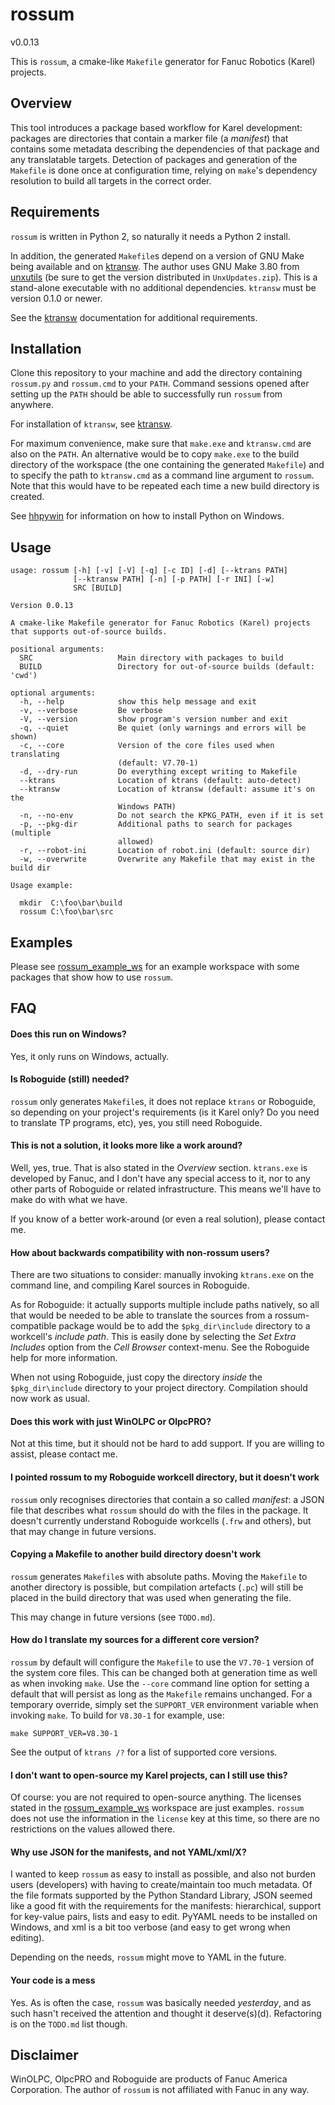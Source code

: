 # rossum
v0.0.13

This is `rossum`, a cmake-like `Makefile` generator for Fanuc Robotics (Karel)
projects.


## Overview

This tool introduces a package based workflow for Karel development: packages
are directories that contain a marker file (a *manifest*) that contains some
metadata describing the dependencies of that package and any translatable
targets. Detection of packages and generation of the `Makefile` is done once
at configuration time, relying on `make`'s dependency resolution to build
all targets in the correct order.


## Requirements

`rossum` is written in Python 2, so naturally it needs a Python 2 install.

In addition, the generated `Makefile`s depend on a version of GNU Make being
available and on [ktransw][]. The author uses GNU Make 3.80 from [unxutils][]
(be sure to get the version distributed in `UnxUpdates.zip`). This is a
stand-alone executable with no additional dependencies. `ktransw` must be
version 0.1.0 or newer.

See the [ktransw][] documentation for additional requirements.


## Installation

Clone this repository to your machine and add the directory containing
`rossum.py` and `rossum.cmd` to your `PATH`. Command sessions opened after
setting up the `PATH` should be able to successfully run `rossum` from anywhere.

For installation of `ktransw`, see [ktransw][].

For maximum convenience, make sure that `make.exe` and `ktransw.cmd` are also
on the `PATH`. An alternative would be to copy `make.exe` to the build
directory of the workspace (the one containing the generated `Makefile`) and
to specify the path to `ktransw.cmd` as a command line argument to `rossum`.
Note that this would have to be repeated each time a new build directory is
created.

See [hhpywin][] for information on how to install Python on Windows.


## Usage

```
usage: rossum [-h] [-v] [-V] [-q] [-c ID] [-d] [--ktrans PATH]
              [--ktransw PATH] [-n] [-p PATH] [-r INI] [-w]
              SRC [BUILD]

Version 0.0.13

A cmake-like Makefile generator for Fanuc Robotics (Karel) projects
that supports out-of-source builds.

positional arguments:
  SRC                   Main directory with packages to build
  BUILD                 Directory for out-of-source builds (default: 'cwd')

optional arguments:
  -h, --help            show this help message and exit
  -v, --verbose         Be verbose
  -V, --version         show program's version number and exit
  -q, --quiet           Be quiet (only warnings and errors will be shown)
  -c, --core            Version of the core files used when translating
                        (default: V7.70-1)
  -d, --dry-run         Do everything except writing to Makefile
  --ktrans              Location of ktrans (default: auto-detect)
  --ktransw             Location of ktransw (default: assume it's on the
                        Windows PATH)
  -n, --no-env          Do not search the KPKG_PATH, even if it is set
  -p, --pkg-dir         Additional paths to search for packages (multiple
                        allowed)
  -r, --robot-ini       Location of robot.ini (default: source dir)
  -w, --overwrite       Overwrite any Makefile that may exist in the build dir

Usage example:

  mkdir  C:\foo\bar\build
  rossum C:\foo\bar\src
```


## Examples

Please see [rossum_example_ws][] for an example workspace with some packages
that show how to use `rossum`.


## FAQ

#### Does this run on Windows?
Yes, it only runs on Windows, actually.

#### Is Roboguide (still) needed?
`rossum` only generates `Makefile`s, it does not replace `ktrans` or Roboguide,
so depending on your project's requirements (is it Karel only? Do you need to
translate TP programs, etc), yes, you still need Roboguide.

#### This is not a solution, it looks more like a work around?
Well, yes, true. That is also stated in the *Overview* section. `ktrans.exe` is
developed by Fanuc, and I don't have any special access to it, nor to any
other parts of Roboguide or related infrastructure. This means we'll have to
make do with what we have.

If you know of a better work-around (or even a real solution), please contact
me.

#### How about backwards compatibility with non-rossum users?
There are two situations to consider: manually invoking `ktrans.exe` on the
command line, and compiling Karel sources in Roboguide.

As for Roboguide: it actually supports multiple include paths natively, so all
that would be needed to be able to translate the sources from a
rossum-compatible package would be to add the `$pkg_dir\include` directory to
a workcell's *include path*. This is easily done by selecting the *Set Extra
Includes* option from the *Cell Browser* context-menu. See the Roboguide help
for more information.

When not using Roboguide, just copy the directory *inside* the `$pkg_dir\include`
directory to your project directory. Compilation should now work as usual.

#### Does this work with just WinOLPC or OlpcPRO?
Not at this time, but it should not be hard to add support. If you are willing
to assist, please contact me.

#### I pointed rossum to my Roboguide workcell directory, but it doesn't work
`rossum` only recognises directories that contain a so called *manifest*: a
JSON file that describes what `rossum` should do with the files in the package.
It doesn't currently understand Roboguide workcells (`.frw` and others), but
that may change in future versions.

#### Copying a Makefile to another build directory doesn't work
`rossum` generates `Makefile`s with absolute paths. Moving the `Makefile` to
another directory is possible, but compilation artefacts (`.pc`) will still
be placed in the build directory that was used when generating the file.

This may change in future versions (see `TODO.md`).

#### How do I translate my sources for a different core version?
`rossum` by default will configure the `Makefile` to use the `V7.70-1` version
of the system core files. This can be changed both at generation time as well
as when invoking `make`. Use the `--core` command line option for setting a
default that will persist as long as the `Makefile` remains unchanged. For a
temporary override, simply set the `SUPPORT_VER` environment variable when
invoking `make`. To build for `V8.30-1` for example, use:

```
make SUPPORT_VER=V8.30-1
```

See the output of `ktrans /?` for a list of supported core versions.

#### I don't want to open-source my Karel projects, can I still use this?
Of course: you are not required to open-source anything. The licenses stated
in the [rossum_example_ws][] workspace are just examples. `rossum` does not
use the information in the `license` key at this time, so there are no
restrictions on the values allowed there.

#### Why use JSON for the manifests, and not YAML/xml/X?
I wanted to keep `rossum` as easy to install as possible, and also not burden
users (developers) with having to create/maintain too much metadata. Of the
file formats supported by the Python Standard Library, JSON seemed like a
good fit with the requirements for the manifests: hierarchical, support for
key-value pairs, lists and easy to edit. PyYAML needs to be installed on
Windows, and xml is a bit too verbose (and easy to get wrong when editing).

Depending on the needs, `rossum` might move to YAML in the future.

#### Your code is a mess
Yes. As is often the case, `rossum` was basically needed *yesterday*, and as
such hasn't received the attention and thought it deserve(s)(d). Refactoring
is on the `TODO.md` list though.


## Disclaimer

WinOLPC, OlpcPRO and Roboguide are products of Fanuc America Corporation. The
author of `rossum` is not affiliated with Fanuc in any way.



[ktransw]: https://github.com/gavanderhoorn/ktransw_py
[rossum_example_ws]: https://github.com/gavanderhoorn/rossum_example_ws
[unxutils]: http://unxutils.sourceforge.net
[hhpywin]: http://docs.python-guide.org/en/latest/starting/install/win/
